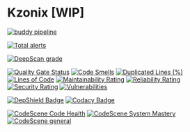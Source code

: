 # Kzonix [WIP]
[![buddy pipeline](https://app.buddy.works/limpid-kzonix/kzonix/pipelines/pipeline/319743/badge.svg?token=1f32544ffece2870b17b52190d6b74b15890390c971db2e94d3e962b54182e8a "buddy pipeline")](https://app.buddy.works/limpid-kzonix/kzonix/pipelines/pipeline/319743)


[![Total alerts](https://img.shields.io/lgtm/alerts/g/kzonix/kzonix.svg?logo=lgtm&logoWidth=36)](https://lgtm.com/projects/g/kzonix/kzonix/alerts/)


[![DeepScan grade](https://deepscan.io/api/teams/4710/projects/6457/branches/53848/badge/grade.svg)](https://deepscan.io/dashboard#view=project&tid=4710&pid=6457&bid=53848)

[![Quality Gate Status](https://sonarcloud.io/api/project_badges/measure?project=kzonix_kzonix&metric=alert_status)](https://sonarcloud.io/dashboard?id=kzonix_kzonix)
[![Code Smells](https://sonarcloud.io/api/project_badges/measure?project=kzonix_kzonix&metric=code_smells)](https://sonarcloud.io/dashboard?id=kzonix_kzonix)
[![Duplicated Lines (%)](https://sonarcloud.io/api/project_badges/measure?project=kzonix_kzonix&metric=duplicated_lines_density)](https://sonarcloud.io/dashboard?id=kzonix_kzonix)
[![Lines of Code](https://sonarcloud.io/api/project_badges/measure?project=kzonix_kzonix&metric=ncloc)](https://sonarcloud.io/dashboard?id=kzonix_kzonix)
[![Maintainability Rating](https://sonarcloud.io/api/project_badges/measure?project=kzonix_kzonix&metric=sqale_rating)](https://sonarcloud.io/dashboard?id=kzonix_kzonix)
[![Reliability Rating](https://sonarcloud.io/api/project_badges/measure?project=kzonix_kzonix&metric=reliability_rating)](https://sonarcloud.io/dashboard?id=kzonix_kzonix)
[![Security Rating](https://sonarcloud.io/api/project_badges/measure?project=kzonix_kzonix&metric=security_rating)](https://sonarcloud.io/dashboard?id=kzonix_kzonix)
[![Vulnerabilities](https://sonarcloud.io/api/project_badges/measure?project=kzonix_kzonix&metric=vulnerabilities)](https://sonarcloud.io/dashboard?id=kzonix_kzonix) 


[![DepShield Badge](https://depshield.sonatype.org/badges/kzonix/kzonix/depshield.svg)](https://depshield.github.io)
[![Codacy Badge](https://api.codacy.com/project/badge/Grade/985d9f9265894c8aa955000dee18d155)](https://www.codacy.com/app/limpid-kzonix/kzonix?utm_source=github.com&amp;utm_medium=referral&amp;utm_content=kzonix/kzonix&amp;utm_campaign=Badge_Grade) 


[![CodeScene Code Health](https://codescene.io/projects/10258/status-badges/code-health)](https://codescene.io/projects/10258)
[![CodeScene System Mastery](https://codescene.io/projects/10258/status-badges/system-mastery)](https://codescene.io/projects/10258)
[![CodeScene general](https://codescene.io/images/analyzed-by-codescene-badge.svg)](https://codescene.io/projects/10258)
